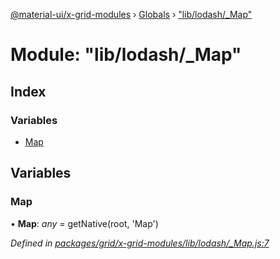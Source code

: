 [@material-ui/x-grid-modules](../README.md) › [Globals](../globals.md) › ["lib/lodash/_Map"](_lib_lodash__map_.md)

# Module: "lib/lodash/_Map"

## Index

### Variables

* [Map](_lib_lodash__map_.md#map)

## Variables

###  Map

• **Map**: *any* = getNative(root, 'Map')

*Defined in [packages/grid/x-grid-modules/lib/lodash/_Map.js:7](https://github.com/mui-org/material-ui-x/blob/a679779/packages/grid/x-grid-modules/lib/lodash/_Map.js#L7)*
